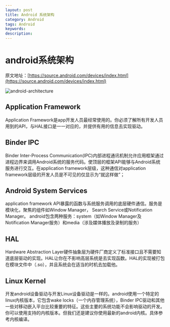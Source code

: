 ```yaml
---
layout: post
title: Android 系统架构
category: Android
tags: Android
keywords:
description:
---
```


# android系统架构
原文地址：[https://source.android.com/devices/index.html](https://source.android.com/devices/index.html)

![android-architecture](http://7xn4nm.com1.z0.glb.clouddn.com/ape_fwk_all.png)


Application Framework
---
Application Framework是app开发人员最经常使用的。你必须了解所有开发人员用到的API，与HAL接口是一一对应的，并提供有用的信息去实现驱动。

Binder IPC
---
Binder Inter-Process Communication(IPC)内部进程通讯机制允许应用框架通过进程边界来调用Android系统的服务代码。使顶层的框架API能够与Android系统服务进行交互。在application framework层级，这种通信对application framework层级的开发人员是不可见的仅显示为“就这样做”；

Android System Services
---
application framework API暴露的函数与系统服务调用的底层硬件通信。服务是模块化，聚焦的组件如Window Manager， Search Service或Notification Manager。
android包含两种服务：system（如Window Manager及Notification Manager服务）和media（涉及媒体播放及录制的服务）

HAL
---
Hardware Abstraction Layer硬件抽象层为硬件厂商定义了标准接口且不需要知道底层驱动的实现。HAL让你在不影响高层系统是去实现函数。HAL的实现被打包在模块文件中（.so），并且系统会在适当的时机去加载他。

Linux Kernel
---
开发android设备驱动与开发Linux设备驱动是一样的。android使用一个特定的linux内核版本，它包含wake locks（一个内存管理系统），Binder IPC驱动和其他一些对移动嵌入平台比较重要的特征。这些主要的系统功能不会影响驱动的开发。你可以使用支持的内核版本。但我们还是建议你使用最新的android内核。具体参考内核编译。
